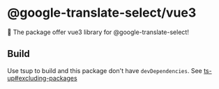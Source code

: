 # @google-translate-select/vue3

🚀 The package offer vue3 library for @google-translate-select!

## Build

Use tsup to build and this package don't have `devDependencies`. See [ts-up#excluding-packages](https://tsup.egoist.dev/#excluding-packages)
